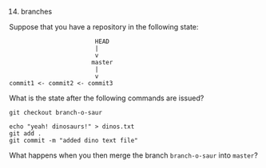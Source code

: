 14. branches

Suppose that you have a repository in the following state:

```
                        HEAD
                        |
                        v
                       master
                        |
                        v
commit1 <- commit2 <- commit3
```

What is the state after the following commands are issued?
```
git checkout branch-o-saur
```

```
echo "yeah! dinosaurs!" > dinos.txt
git add .
git commit -m "added dino text file"
```

What happens when you then merge the branch `branch-o-saur` into `master`?
